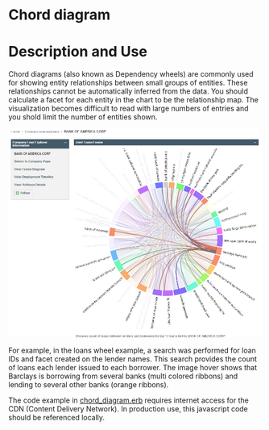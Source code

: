 # Chord diagram #

# Description and Use #

Chord diagrams (also known as Dependency wheels) are commonly used for
showing entity relationships between small groups of entities. These
relationships cannot be automatically inferred from the data. You
should calculate a facet for each entity in the chart to be the
relationship map. The visualization becomes difficult to read with large
numbers of entries and you shold limit the number of entities shown.

![Chord Diagram Example](Chord-diagram.png)

For example, in the loans wheel example, a search was performed for
loan IDs and facet created on the lender names.  This search provides
the count of loans each lender issued to each borrower.  The image hover
shows that Barclays is borrowing from several banks
(multi colored ribbons) and lending to several other banks (orange ribbons).

The code example in [chord_diagram.erb](chord_diagram.erb) requires internet access for the CDN (Content
Delivery Network). In production use, this javascript code should be
referenced locally.
